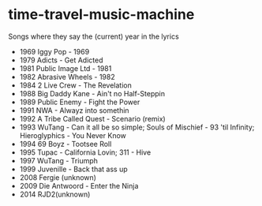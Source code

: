 # time-travel-music-machine
Songs where they say the (current) year in the lyrics

- 1969 Iggy Pop - 1969
- 1979 Adicts - Get Adicted
- 1981 Public Image Ltd - 1981
- 1982 Abrasive Wheels - 1982
- 1984 2 Live Crew - The Revelation
- 1988 Big Daddy Kane - Ain't no Half-Steppin
- 1989 Public Enemy - Fight the Power
- 1991 NWA - Alwayz into somethin
- 1992 A Tribe Called Quest - Scenario (remix)
- 1993 WuTang - Can it all be so simple; Souls of Mischief - 93 'til Infinity; Hieroglyphics - You Never Know
- 1994 69 Boyz - Tootsee Roll
- 1995 Tupac - California Lovin; 311 - Hive
- 1997 WuTang - Triumph
- 1999 Juvenille - Back that ass up
- 2008 Fergie (unknown)
- 2009  Die Antwoord - Enter the Ninja
- 2014 RJD2(unknown)
